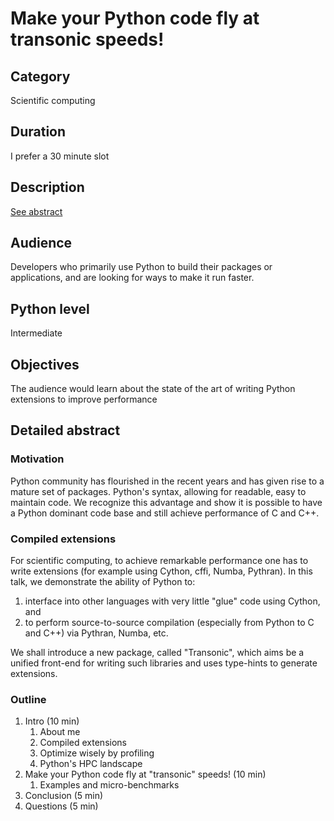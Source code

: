 # Make your Python code fly at transonic speeds!

## Category
Scientific computing

## Duration
I prefer a 30 minute slot

## Description
[See abstract](cfp/abstract.md)

## Audience
Developers who primarily use Python to build their packages or applications, and
are looking for ways to make it run faster.

## Python level
Intermediate

## Objectives

The audience would learn about the state of the art of writing Python
extensions to improve performance

## Detailed abstract

### Motivation
Python community has flourished in the recent years and has given rise to a
mature set of packages. Python's syntax, allowing for readable, easy to
maintain code. We recognize this advantage and show it is possible to have a
Python dominant code base and still achieve performance of C and C++.

### Compiled extensions
For scientific computing, to achieve remarkable performance one has to
write extensions (for example using Cython, cffi, Numba, Pythran).
In this talk, we demonstrate the ability of Python to:

1. interface into other languages with very little "glue" code using Cython, and
1. to perform source-to-source compilation (especially from Python to C and
   C++) via Pythran, Numba, etc.

We shall introduce a new package, called "Transonic", which aims be a
unified front-end for writing such libraries and uses type-hints to generate
extensions.

### Outline

1. Intro (10 min)
    1. About me
    1. Compiled extensions
    1. Optimize wisely by profiling
    1. Python's HPC landscape
1. Make your Python code fly at "transonic" speeds! (10 min)
    1. Examples and micro-benchmarks
1. Conclusion (5 min)
1. Questions (5 min)
